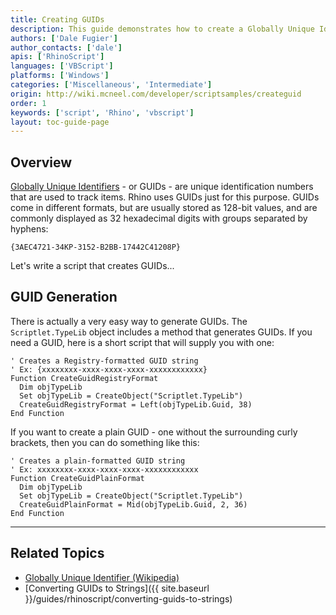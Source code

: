 ```yaml
---
title: Creating GUIDs
description: This guide demonstrates how to create a Globally Unique Identifier (GUID) in RhinoScript.
authors: ['Dale Fugier']
author_contacts: ['dale']
apis: ['RhinoScript']
languages: ['VBScript']
platforms: ['Windows']
categories: ['Miscellaneous', 'Intermediate']
origin: http://wiki.mcneel.com/developer/scriptsamples/createguid
order: 1
keywords: ['script', 'Rhino', 'vbscript']
layout: toc-guide-page
---
```


 
## Overview

[Globally Unique Identifiers](https://en.wikipedia.org/wiki/Globally_unique_identifier) - or GUIDs - are unique identification numbers that are used to track items.  Rhino uses GUIDs just for this purpose.  GUIDs come in different formats, but are usually stored as 128-bit values, and are commonly displayed as 32 hexadecimal digits with groups separated by hyphens:

`{3AEC4721-34KP-3152-B2BB-17442C41208P}`

Let's write a script that creates GUIDs...

## GUID Generation

There is actually a very easy way to generate GUIDs.  The `Scriptlet.TypeLib` object includes a method that generates GUIDs. If you need a GUID, here is a short script that will supply you with one:

```vbnet
' Creates a Registry-formatted GUID string
' Ex: {xxxxxxxx-xxxx-xxxx-xxxx-xxxxxxxxxxxx}
Function CreateGuidRegistryFormat
  Dim objTypeLib
  Set objTypeLib = CreateObject("Scriptlet.TypeLib")
  CreateGuidRegistryFormat = Left(objTypeLib.Guid, 38)
End Function
```

If you want to create a plain GUID - one without the surrounding curly brackets, then you can do something like this:

```vbnet
' Creates a plain-formatted GUID string
' Ex: xxxxxxxx-xxxx-xxxx-xxxx-xxxxxxxxxxxx
Function CreateGuidPlainFormat
  Dim objTypeLib
  Set objTypeLib = CreateObject("Scriptlet.TypeLib")
  CreateGuidPlainFormat = Mid(objTypeLib.Guid, 2, 36)
End Function
```

---

## Related Topics

- [Globally Unique Identifier (Wikipedia)](https://en.wikipedia.org/wiki/Globally_unique_identifier)
- [Converting GUIDs to Strings]({{ site.baseurl }}/guides/rhinoscript/converting-guids-to-strings)
